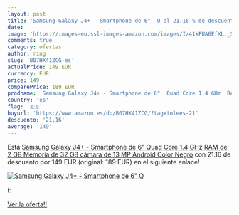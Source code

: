 ```yaml
---
layout: post
title: 'Samsung Galaxy J4+ - Smartphone de 6"  Q al 21.16 % de descuento'
date: 
image: 'https://images-eu.ssl-images-amazon.com/images/I/41kFUA6EfXL._SL200_.jpg'
comments: true
category: ofertas
author: ring
slug: 'B07HX41ZCG-es'
actualPrice: 149 EUR
currency: EUR
price: 149
comparePrice: 189 EUR
prodname: 'Samsung Galaxy J4+ - Smartphone de 6"  Quad Core 1.4 GHz  RAM de 2 GB  Memoria de 32 GB  cámara de 13 MP  Android  Color Negro'
country: 'es'
flag: '🇪🇸'
buyurl: 'https://www.amazon.es/dp/B07HX41ZCG/?tag=tolees-21'
descuento: '21.16'
average: '149'
---
```


Está [Samsung Galaxy J4+ - Smartphone de 6"  Quad Core 1.4 GHz  RAM de 2 GB  Memoria de 32 GB  cámara de 13 MP  Android  Color Negro](https://www.amazon.es/dp/B07HX41ZCG/?tag=tolees-21) con 21.16 de descuento por 149 EUR (original: 189 EUR) en el siguiente enlace!

[![Samsung Galaxy J4+ - Smartphone de 6"  Q](https://images-eu.ssl-images-amazon.com/images/I/41kFUA6EfXL._SL200_.jpg)](https://www.amazon.es/dp/B07HX41ZCG/?tag=tolees-21)

ℹ️:


[Ver la oferta!!](https://www.amazon.es/dp/B07HX41ZCG/?tag=tolees-21)
